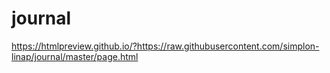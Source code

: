 # journal

https://htmlpreview.github.io/?https://raw.githubusercontent.com/simplon-linap/journal/master/page.html

